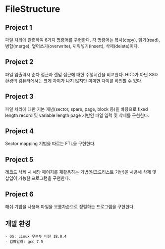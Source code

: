 # FileStructure

## Project 1
파일 처리에 관련하여 6가지 명령어를 구현한다. 각 명령어는 복사(copy), 읽기(read), 병합(merge), 덮어쓰기(overwrite), 끼워넣기(insert), 삭제(delete)이다. 


## Project 2
파일 입출력시 순차 접근과 랜덤 접근에 대한 수행시간을 비교한다. HDD가 아닌 SSD환경의 컴퓨터에서는 크게 차이가 나지 않지만 미미한 차이를 확인할 수 있다. 


## Project 3
파일 처리에 대한 기본 개념(sector, spare, page, block 등)을 바탕으로 fixed length record 및 variable length page 기반인 파일 입력 및 삭제를 구현한다.


## Project 4
Sector mapping 기법을 따르는 FTL을 구현한다.


## Project 5
레코드 삭제 시 해당 페이지를 재활용하는 기법(링크드리스트 기반)을 사용해 삭제 및 삽입이 가능한 프로그램을 구현한다.


## Project 6
해쉬 기법을 사용해 파일을 오름차순으로 정렬하는 프로그램을 구현한다.


## 개발 환경
```
- OS: Linux 우분투 버전 18.0.4
- 컴파일러: gcc 7.5
```

